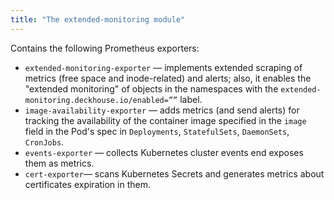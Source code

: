 ```yaml
---
title: "The extended-monitoring module"
---
```


Contains the following Prometheus exporters:

- `extended-monitoring-exporter` — implements extended scraping of metrics (free space and inode-related) and alerts; also, it enables the "extended monitoring" of objects in the namespaces with the `extended-monitoring.deckhouse.io/enabled=””` label.
- `image-availability-exporter` — adds metrics (and send alerts) for tracking the availability of the container image specified in the `image` field in the Pod's spec in `Deployments`, `StatefulSets`, `DaemonSets`, `CronJobs`.
- `events-exporter` — collects Kubernetes cluster events end exposes them as metrics.
- `cert-exporter`— scans Kubernetes Secrets and generates metrics about certificates expiration in them.
